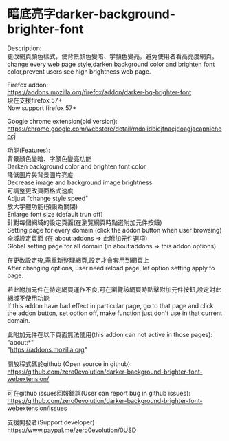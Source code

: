 # 暗底亮字darker-background-brighter-font  


Description:  
更改網頁顏色樣式，使背景顏色變暗、字顏色變亮，避免使用者看高亮度網頁。  
change every web page style,darken background color and brighten font color,prevent users see high brightness web page.  


Firefox addon:  
	https://addons.mozilla.org/firefox/addon/darker-bg-brighter-font  
	現在支援firefox 57+  
	Now support firefox 57+  


Google chrome extension(old version):  
	https://chrome.google.com/webstore/detail/mdolidbiejfnaejdoagjacapnichoccj  


功能(Features):  
	背景顏色變暗、字顏色變亮功能  
	Darken background color and brighten font color  
	降低圖片與背景圖片亮度  
	Decrease image and background image brightness  
	可調整更改頁面格式速度  
	Adjust "change style speed"  
	放大字體功能(預設為關閉)  
	Enlarge font size (default trun off)  
	針對每個網域的設定頁面(在瀏覽網頁時點選附加元件按鈕)  
	Setting page for every domain (click the addon button when user browsing)  
	全域設定頁面 (在 about:addons => 此附加元件選項)  
	Global setting page for all domain (in about:addons => this addon options)  


在更改設定後,需重新整理網頁,設定才會套用到網頁上  
After changing options, user need reload page, let option setting apply to page.  

若此附加元件在特定網頁運作不良,可在瀏覽該網頁時點擊附加元件按鈕,設定對此網域不使用功能  
If this addon have bad effect in particular page, go to that page and click the addon button, set option off, make function just don't use in that current domain.  

此附加元件在以下頁面無法使用(this addon can not active in those pages):  
	"about:*"  
	"https://addons.mozilla.org"  

開放程式碼於github (Open source in github):  
https://github.com/zero0evolution/darker-background-brighter-font-webextension/  

可在github issues回報錯誤(User can report bug in github issues):  
https://github.com/zero0evolution/darker-background-brighter-font-webextension/issues  

支援開發者(Support developer)  
https://www.paypal.me/zero0evolution/0USD  